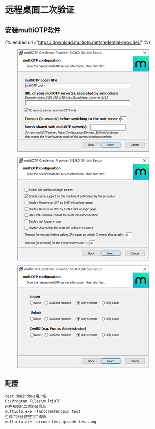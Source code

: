 # 远程桌面二次验证

## 安装multiOTP软件

{% embed url="https://download.multiotp.net/credential-provider/" %}

<figure><img src="../.gitbook/assets/image (1).png" alt=""><figcaption></figcaption></figure>



<figure><img src="../.gitbook/assets/image (3).png" alt=""><figcaption></figcaption></figure>



<figure><img src="../.gitbook/assets/image (2).png" alt=""><figcaption></figcaption></figure>



## 配置



```
test 为Windows用户名
C:\Program Files\multiOTP
用户初始化二次验证信息
multiotp.exe -fastcreatenopin test
生成二次验证密钥二维码
multiotp.exe -qrcode test qrcode-test.png

```
